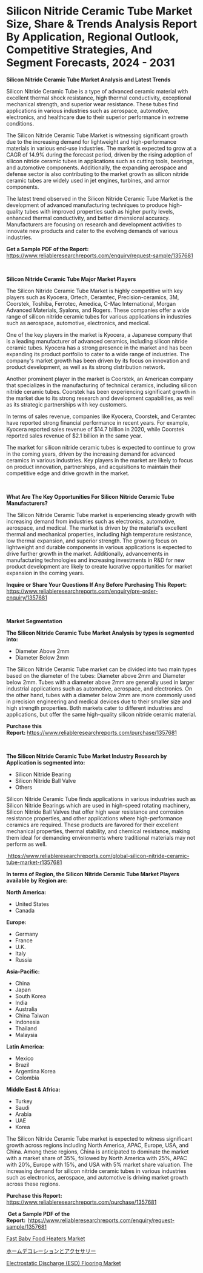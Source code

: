 <p><h1>Silicon Nitride Ceramic Tube Market Size, Share & Trends Analysis Report By Application, Regional Outlook, Competitive Strategies, And Segment Forecasts, 2024 - 2031</h1></p><p><strong>Silicon Nitride Ceramic Tube Market Analysis and Latest Trends</strong></p>
<p><p>Silicon Nitride Ceramic Tube is a type of advanced ceramic material with excellent thermal shock resistance, high thermal conductivity, exceptional mechanical strength, and superior wear resistance. These tubes find applications in various industries such as aerospace, automotive, electronics, and healthcare due to their superior performance in extreme conditions.</p><p>The Silicon Nitride Ceramic Tube Market is witnessing significant growth due to the increasing demand for lightweight and high-performance materials in various end-use industries. The market is expected to grow at a CAGR of 14.9% during the forecast period, driven by the rising adoption of silicon nitride ceramic tubes in applications such as cutting tools, bearings, and automotive components. Additionally, the expanding aerospace and defense sector is also contributing to the market growth as silicon nitride ceramic tubes are widely used in jet engines, turbines, and armor components.</p><p>The latest trend observed in the Silicon Nitride Ceramic Tube Market is the development of advanced manufacturing techniques to produce high-quality tubes with improved properties such as higher purity levels, enhanced thermal conductivity, and better dimensional accuracy. Manufacturers are focusing on research and development activities to innovate new products and cater to the evolving demands of various industries.</p></p>
<p><strong>Get a Sample PDF of the Report:&nbsp;</strong> <a href="https://www.reliableresearchreports.com/enquiry/request-sample/1357681">https://www.reliableresearchreports.com/enquiry/request-sample/1357681</a></p>
<p>&nbsp;</p>
<p><strong>Silicon Nitride Ceramic Tube Major Market Players</strong></p>
<p><p>The Silicon Nitride Ceramic Tube Market is highly competitive with key players such as Kyocera, Ortech, Ceramtec, Precision-ceramics, 3M, Coorstek, Toshiba, Ferrotec, Amedica, C-Mac International, Morgan Advanced Materials, Syalons, and Rogers. These companies offer a wide range of silicon nitride ceramic tubes for various applications in industries such as aerospace, automotive, electronics, and medical.</p><p>One of the key players in the market is Kyocera, a Japanese company that is a leading manufacturer of advanced ceramics, including silicon nitride ceramic tubes. Kyocera has a strong presence in the market and has been expanding its product portfolio to cater to a wide range of industries. The company's market growth has been driven by its focus on innovation and product development, as well as its strong distribution network.</p><p>Another prominent player in the market is Coorstek, an American company that specializes in the manufacturing of technical ceramics, including silicon nitride ceramic tubes. Coorstek has been experiencing significant growth in the market due to its strong research and development capabilities, as well as its strategic partnerships with key customers.</p><p>In terms of sales revenue, companies like Kyocera, Coorstek, and Ceramtec have reported strong financial performance in recent years. For example, Kyocera reported sales revenue of $14.7 billion in 2020, while Coorstek reported sales revenue of $2.1 billion in the same year.</p><p>The market for silicon nitride ceramic tubes is expected to continue to grow in the coming years, driven by the increasing demand for advanced ceramics in various industries. Key players in the market are likely to focus on product innovation, partnerships, and acquisitions to maintain their competitive edge and drive growth in the market.</p></p>
<p>&nbsp;</p>
<p><strong>What Are The Key Opportunities For Silicon Nitride Ceramic Tube Manufacturers?</strong></p>
<p><p>The Silicon Nitride Ceramic Tube market is experiencing steady growth with increasing demand from industries such as electronics, automotive, aerospace, and medical. The market is driven by the material's excellent thermal and mechanical properties, including high temperature resistance, low thermal expansion, and superior strength. The growing focus on lightweight and durable components in various applications is expected to drive further growth in the market. Additionally, advancements in manufacturing technologies and increasing investments in R&D for new product development are likely to create lucrative opportunities for market expansion in the coming years.</p></p>
<p><strong>Inquire or Share Your Questions If Any Before Purchasing This Report:</strong> <a href="https://www.reliableresearchreports.com/enquiry/pre-order-enquiry/1357681">https://www.reliableresearchreports.com/enquiry/pre-order-enquiry/1357681</a></p>
<p>&nbsp;</p>
<p><strong>Market Segmentation</strong></p>
<p><strong>The Silicon Nitride Ceramic Tube Market Analysis by types is segmented into:</strong></p>
<p><ul><li>Diameter Above 2mm</li><li>Diameter Below 2mm</li></ul></p>
<p><p>The Silicon Nitride Ceramic Tube market can be divided into two main types based on the diameter of the tubes: Diameter above 2mm and Diameter below 2mm. Tubes with a diameter above 2mm are generally used in larger industrial applications such as automotive, aerospace, and electronics. On the other hand, tubes with a diameter below 2mm are more commonly used in precision engineering and medical devices due to their smaller size and high strength properties. Both markets cater to different industries and applications, but offer the same high-quality silicon nitride ceramic material.</p></p>
<p><strong>Purchase this Report:&nbsp;</strong><a href="https://www.reliableresearchreports.com/purchase/1357681">https://www.reliableresearchreports.com/purchase/1357681</a></p>
<p>&nbsp;</p>
<p><strong>The Silicon Nitride Ceramic Tube Market Industry Research by Application is segmented into:</strong></p>
<p><ul><li>Silicon Nitride Bearing</li><li>Silicon Nitride Ball Valve</li><li>Others</li></ul></p>
<p><p>Silicon Nitride Ceramic Tube finds applications in various industries such as Silicon Nitride Bearings which are used in high-speed rotating machinery, Silicon Nitride Ball Valves that offer high wear resistance and corrosion resistance properties, and other applications where high-performance ceramics are required. These products are favored for their excellent mechanical properties, thermal stability, and chemical resistance, making them ideal for demanding environments where traditional materials may not perform as well.</p></p>
<p><a href="https://www.reliableresearchreports.com/global-silicon-nitride-ceramic-tube-market-r1357681">&nbsp;https://www.reliableresearchreports.com/global-silicon-nitride-ceramic-tube-market-r1357681</a></p>
<p><strong>In terms of Region, the Silicon Nitride Ceramic Tube Market Players available by Region are:</strong></p>
<p>
    <p> <strong> North America: </strong>
        <ul>
            <li>United States</li>
            <li>Canada</li>
        </ul>
        </p> 
    <p> <strong> Europe: </strong>
        <ul>
            <li>Germany</li>
            <li>France</li>
            <li>U.K.</li>
            <li>Italy</li>
            <li>Russia</li>
        </ul>
        </p> 
    <p> <strong> Asia-Pacific: </strong>
        <ul>
            <li>China</li>
            <li>Japan</li>
            <li>South Korea</li>
            <li>India</li>
            <li>Australia</li>
            <li>China Taiwan</li>
            <li>Indonesia</li>
            <li>Thailand</li>
            <li>Malaysia</li>
        </ul>
        </p> 
    <p> <strong> Latin America: </strong>
        <ul>
            <li>Mexico</li>
            <li>Brazil</li>
            <li>Argentina Korea</li>
            <li>Colombia</li>
        </ul>
        </p> 
    <p> <strong> Middle East & Africa: </strong>
        <ul>
            <li>Turkey</li>
            <li>Saudi</li>
            <li>Arabia</li>
            <li>UAE</li>
            <li>Korea</li>
        </ul>
    </p>
    </p>
<p><p>The Silicon Nitride Ceramic Tube market is expected to witness significant growth across regions including North America, APAC, Europe, USA, and China. Among these regions, China is anticipated to dominate the market with a market share of 35%, followed by North America with 25%, APAC with 20%, Europe with 15%, and USA with 5% market share valuation. The increasing demand for silicon nitride ceramic tubes in various industries such as electronics, aerospace, and automotive is driving market growth across these regions.</p></p>
<p><strong>Purchase this Report: </strong><a href="https://www.reliableresearchreports.com/purchase/1357681">https://www.reliableresearchreports.com/purchase/1357681</a></p>
<p>&nbsp;<strong>Get a Sample PDF of the Report:&nbsp;&nbsp;</strong><a href="https://www.reliableresearchreports.com/enquiry/request-sample/1357681">https://www.reliableresearchreports.com/enquiry/request-sample/1357681</a></p>
<p><strong></strong></p>
<p><p><a href="https://www.linkedin.com/pulse/fast-baby-food-heaters-market-size-amp-share-analysis--uorwf">Fast Baby Food Heaters Market</a></p><p><a href="https://github.com/TysonKub/Market-Research-Report-List-1/blob/main/6872252161501.md">ホームデコレーションとアクセサリー</a></p><p><a href="https://www.linkedin.com/pulse/global-electrostatic-discharge-esd-flooring-market-opportunities-ghmuf">Electrostatic Discharge (ESD) Flooring Market</a></p></p>